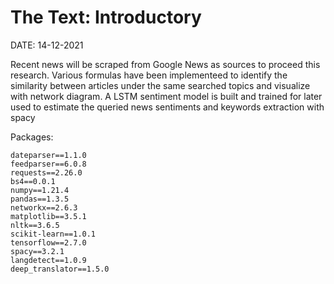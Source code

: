# The Text: Introductory

DATE: 14-12-2021 

Recent news will be scraped from Google News as sources to proceed this research. Various formulas have been implementeed to identify the similarity between articles under the same searched topics and visualize with network diagram. A LSTM sentiment model is built and trained for later used to estimate the queried news sentiments and keywords extraction with spacy

Packages:
```
dateparser==1.1.0
feedparser==6.0.8
requests==2.26.0
bs4==0.0.1
numpy==1.21.4
pandas==1.3.5
networkx==2.6.3
matplotlib==3.5.1
nltk==3.6.5
scikit-learn==1.0.1
tensorflow==2.7.0
spacy==3.2.1
langdetect==1.0.9
deep_translator==1.5.0
```